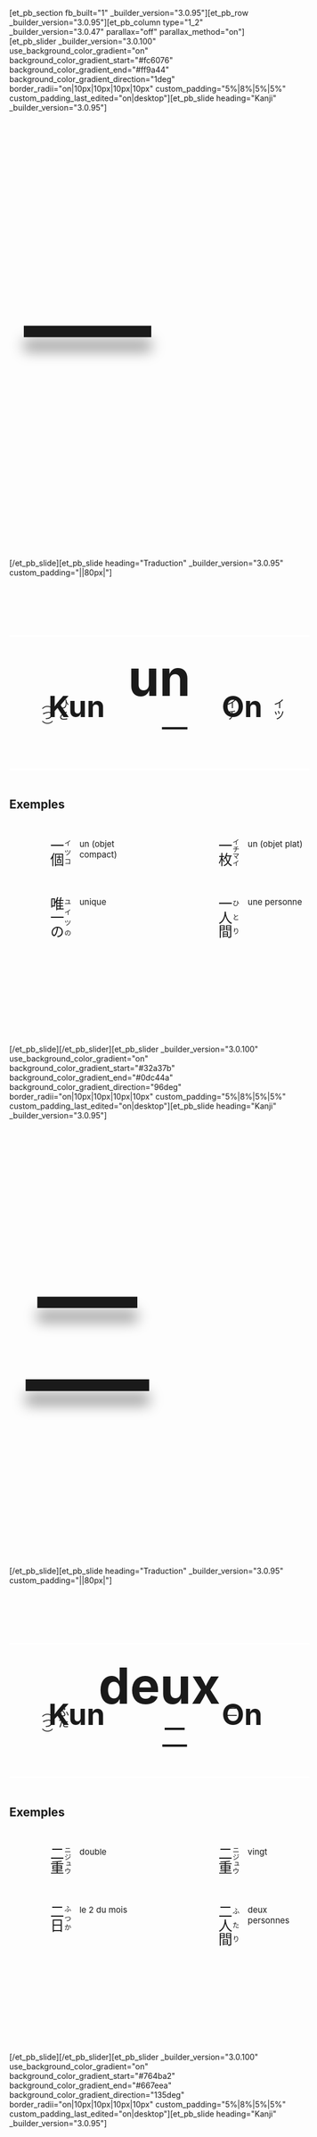[et_pb_section fb_built="1" _builder_version="3.0.95"][et_pb_row _builder_version="3.0.95"][et_pb_column type="1_2" _builder_version="3.0.47" parallax="off" parallax_method="on"][et_pb_slider _builder_version="3.0.100" use_background_color_gradient="on" background_color_gradient_start="#fc6076" background_color_gradient_end="#ff9a44" background_color_gradient_direction="1deg" border_radii="on|10px|10px|10px|10px" custom_padding="5%|8%|5%|5%" custom_padding_last_edited="on|desktop"][et_pb_slide heading="Kanji" _builder_version="3.0.95"]<p style="font-size: 250px; text-shadow: 0em 0.1em 0.1em rgba(0,0,0,0.4); padding-left: 3%; line-height: 300px">一</p>[/et_pb_slide][et_pb_slide heading="Traduction" _builder_version="3.0.95" custom_padding="||80px|"]<div class="container" style="display: grid; grid-template-columns: 22% 23% 5% 23% 22%; grid-template-rows: 10% 3px 50px 15% 3px 10% 10%; grid-column-gap: 3%; grid-row-gap: 20px;"><div class="item traduction" style="grid-column: 1 / span 5; grid-row: 1 / span 1; text-align: center; font-size: 45px;"><h1>un</h1></div><div class="item divider" style="grid-column: 1 /  span 5; grid-row: 2 / span 1; background-color: #fff;"></div><div class="item kun" style="grid-column: 1 / span 2; grid-row: 3 / span 1; text-align: center; font-size: 35px;"><h2>Kun</h2></div><div class="item on" style="grid-column: 4 / span 2; grid-row: 3 / span 1; text-align: center; font-size: 35px;"><h2>On</h2></div><div class="item kun_def_1" style="grid-column: 1 / span 1; grid-row: 4 / span 1; font-size: 20px; writing-mode: vertical-rl;"><p>ひと（つ）</p></div><div class="item kun_def_2" style="grid-column: 2 / span 1; grid-row: 4 / span 1; font-size: 20px; writing-mode: vertical-rl; margin-left: auto; margin-right: auto;"><p></p></div><div class="item kanji" style="grid-column: 3 / span 1; grid-row: 4 / span 1; font-size: 50px; writing-mode: vertical-rl; margin-left: auto; margin-right: auto;"><p>一</p></div><div class="item on_def_1" style="grid-column: 4 / span 1; grid-row: 4 / span 1; font-size: 20px; writing-mode: vertical-rl;"><p>イチ</p></div><div class="item on_def_2" style="grid-column: 5 / span 1; grid-row: 4 / span 1; font-size: 20px; writing-mode: vertical-rl; margin-left: auto; margin-right: auto;"><p>イツ</p></div><div class="item divider" style="grid-column: 1 / span 5; grid-row: 5 / span 1; background-color: #fff;"></div><div class="item exemples" style="grid-column: 1 / span 5; grid-row: 6 / span 1;"><h2>Exemples</h2></div><div class="item exemple_1_jp" style="grid-column: 1 / span 1; grid-row: 7 / span 1; font-size: 25px; writing-mode: vertical-rl;"><ruby>一個<rt>イツコ</rt></ruby></div><div class="item exemple_1_fr" style="grid-column: 2 / span 1; grid-row: 7 / span 1; font-size: 15px;">un (objet compact)</div><div class="item exemple_2_jp" style="grid-column: 4 / span 1; grid-row: 7 / span 1; font-size: 25px; writing-mode: vertical-rl;"><ruby>一枚<rt>イチマイ</rt></ruby></div><div class="item exemple_2_fr" style="grid-column: 5 / span 1; grid-row: 7 / span 1; font-size: 15px;">un (objet plat)</div><div class="item exemple_3_jp" style="grid-column: 1 / span 1; grid-row: 8 / span 1; font-size: 25px; writing-mode: vertical-rl;"><ruby>唯一の<rt>ユイツの</rt></ruby></div><div class="item exemple_3_fr" style="grid-column: 2 / span 1; grid-row: 8 / span 1; font-size: 15px;">unique</div><div class="item exemple_4_jp" style="grid-column: 4 / span 1; grid-row: 8 / span 1; font-size: 25px; writing-mode: vertical-rl;"><ruby>一人間<rt>ひとり</rt></ruby></div><div class="item exemple_4_fr" style="grid-column: 5 / span 1; grid-row: 8 / end; font-size: 15px;">une personne</div></div>[/et_pb_slide][/et_pb_slider][et_pb_slider _builder_version="3.0.100" use_background_color_gradient="on" background_color_gradient_start="#32a37b" background_color_gradient_end="#0dc44a" background_color_gradient_direction="96deg" border_radii="on|10px|10px|10px|10px" custom_padding="5%|8%|5%|5%" custom_padding_last_edited="on|desktop"][et_pb_slide heading="Kanji" _builder_version="3.0.95"]<p style="font-size: 250px; text-shadow: 0em 0.1em 0.1em rgba(0,0,0,0.4); padding-left: 3%; line-height: 300px">二</p>[/et_pb_slide][et_pb_slide heading="Traduction" _builder_version="3.0.95" custom_padding="||80px|"]<div class="container" style="display: grid; grid-template-columns: 22% 23% 5% 23% 22%; grid-template-rows: 10% 3px 50px 15% 3px 10% 10%; grid-column-gap: 3%; grid-row-gap: 20px;"><div class="item traduction" style="grid-column: 1 / span 5; grid-row: 1 / span 1; text-align: center; font-size: 45px;"><h1>deux</h1></div><div class="item divider" style="grid-column: 1 /  span 5; grid-row: 2 / span 1; background-color: #fff;"></div><div class="item kun" style="grid-column: 1 / span 2; grid-row: 3 / span 1; text-align: center; font-size: 35px;"><h2>Kun</h2></div><div class="item on" style="grid-column: 4 / span 2; grid-row: 3 / span 1; text-align: center; font-size: 35px;"><h2>On</h2></div><div class="item kun_def_1" style="grid-column: 1 / span 1; grid-row: 4 / span 1; font-size: 20px; writing-mode: vertical-rl;"><p>ふた（つ）</p></div><div class="item kun_def_2" style="grid-column: 2 / span 1; grid-row: 4 / span 1; font-size: 20px; writing-mode: vertical-rl; margin-left: auto; margin-right: auto;"><p></p></div><div class="item kanji" style="grid-column: 3 / span 1; grid-row: 4 / span 1; font-size: 50px; writing-mode: vertical-rl; margin-left: auto; margin-right: auto;"><p>二</p></div><div class="item on_def_1" style="grid-column: 4 / span 1; grid-row: 4 / span 1; font-size: 20px; writing-mode: vertical-rl;"><p>二</p></div><div class="item on_def_2" style="grid-column: 5 / span 1; grid-row: 4 / span 1; font-size: 20px; writing-mode: vertical-rl; margin-left: auto; margin-right: auto;"><p></p></div><div class="item divider" style="grid-column: 1 / span 5; grid-row: 5 / span 1; background-color: #fff;"></div><div class="item exemples" style="grid-column: 1 / span 5; grid-row: 6 / span 1;"><h2>Exemples</h2></div><div class="item exemple_1_jp" style="grid-column: 1 / span 1; grid-row: 7 / span 1; font-size: 25px; writing-mode: vertical-rl;"><ruby>二重<rt>ニジュウ</rt></ruby></div><div class="item exemple_1_fr" style="grid-column: 2 / span 1; grid-row: 7 / span 1; font-size: 15px;">double</div><div class="item exemple_2_jp" style="grid-column: 4 / span 1; grid-row: 7 / span 1; font-size: 25px; writing-mode: vertical-rl;"><ruby>二重<rt>ニジュウ</rt></ruby></div><div class="item exemple_2_fr" style="grid-column: 5 / span 1; grid-row: 7 / span 1; font-size: 15px;">vingt</div><div class="item exemple_3_jp" style="grid-column: 1 / span 1; grid-row: 8 / span 1; font-size: 25px; writing-mode: vertical-rl;"><ruby>二日<rt>ふつか</rt></ruby></div><div class="item exemple_3_fr" style="grid-column: 2 / span 1; grid-row: 8 / span 1; font-size: 15px;">le 2 du mois</div><div class="item exemple_4_jp" style="grid-column: 4 / span 1; grid-row: 8 / span 1; font-size: 25px; writing-mode: vertical-rl;"><ruby>二人間<rt>ふたり</rt></ruby></div><div class="item exemple_4_fr" style="grid-column: 5 / span 1; grid-row: 8 / end; font-size: 15px;">deux personnes</div></div>[/et_pb_slide][/et_pb_slider][et_pb_slider _builder_version="3.0.100" use_background_color_gradient="on" background_color_gradient_start="#764ba2" background_color_gradient_end="#667eea" background_color_gradient_direction="135deg" border_radii="on|10px|10px|10px|10px" custom_padding="5%|8%|5%|5%" custom_padding_last_edited="on|desktop"][et_pb_slide heading="Kanji" _builder_version="3.0.95"]<p style="font-size: 250px; text-shadow: 0em 0.1em 0.1em rgba(0,0,0,0.4); padding-left: 3%; line-height: 300px">三</p>[/et_pb_slide][et_pb_slide heading="Traduction" _builder_version="3.0.95" custom_padding="||80px|"]<div class="container" style="display: grid; grid-template-columns: 22% 23% 5% 23% 22%; grid-template-rows: 10% 3px 50px 15% 3px 10% 10%; grid-column-gap: 3%; grid-row-gap: 20px;"><div class="item traduction" style="grid-column: 1 / span 5; grid-row: 1 / span 1; text-align: center; font-size: 45px;"><h1>trois</h1></div><div class="item divider" style="grid-column: 1 /  span 5; grid-row: 2 / span 1; background-color: #fff;"></div><div class="item kun" style="grid-column: 1 / span 2; grid-row: 3 / span 1; text-align: center; font-size: 35px;"><h2>Kun</h2></div><div class="item on" style="grid-column: 4 / span 2; grid-row: 3 / span 1; text-align: center; font-size: 35px;"><h2>On</h2></div><div class="item kun_def_1" style="grid-column: 1 / span 1; grid-row: 4 / span 1; font-size: 20px; writing-mode: vertical-rl;"><p>み（つ）</p></div><div class="item kun_def_2" style="grid-column: 2 / span 1; grid-row: 4 / span 1; font-size: 20px; writing-mode: vertical-rl; margin-left: auto; margin-right: auto;"><p>みつ（つ）</p></div><div class="item kanji" style="grid-column: 3 / span 1; grid-row: 4 / span 1; font-size: 50px; writing-mode: vertical-rl; margin-left: auto; margin-right: auto;"><p>三</p></div><div class="item on_def_1" style="grid-column: 4 / span 1; grid-row: 4 / span 1; font-size: 20px; writing-mode: vertical-rl;"><p>さん</p></div><div class="item on_def_2" style="grid-column: 5 / span 1; grid-row: 4 / span 1; font-size: 20px; writing-mode: vertical-rl; margin-left: auto; margin-right: auto;"><p></p></div><div class="item divider" style="grid-column: 1 / span 5; grid-row: 5 / span 1; background-color: #fff;"></div><div class="item exemples" style="grid-column: 1 / span 5; grid-row: 6 / span 1;"><h2>Exemples</h2></div><div class="item exemple_1_jp" style="grid-column: 1 / span 1; grid-row: 7 / span 1; font-size: 25px; writing-mode: vertical-rl;"><ruby>三人<rt>サンニン</rt></ruby></div><div class="item exemple_1_fr" style="grid-column: 2 / span 1; grid-row: 7 / span 1; font-size: 15px;">trois personnes</div><div class="item exemple_2_jp" style="grid-column: 4 / span 1; grid-row: 7 / span 1; font-size: 25px; writing-mode: vertical-rl;"><ruby>三日<rt>みっか</rt></ruby></div><div class="item exemple_2_fr" style="grid-column: 5 / span 1; grid-row: 7 / span 1; font-size: 15px;">le 3 du mois</div><div class="item exemple_3_jp" style="grid-column: 1 / span 1; grid-row: 8 / span 1; font-size: 25px; writing-mode: vertical-rl;"><ruby>三つ子<rt>みつご</rt></ruby></div><div class="item exemple_3_fr" style="grid-column: 2 / span 1; grid-row: 8 / span 1; font-size: 15px;">triplés</div><div class="item exemple_4_jp" style="grid-column: 4 / span 1; grid-row: 8 / span 1; font-size: 25px; writing-mode: vertical-rl;"><ruby>三月間<rt>みつき</rt></ruby></div><div class="item exemple_4_fr" style="grid-column: 5 / span 1; grid-row: 8 / end; font-size: 15px;">durée de 3 mois</div></div>[/et_pb_slide][/et_pb_slider][et_pb_slider _builder_version="3.0.100" use_background_color_gradient="on" background_color_gradient_start="#005bea" background_color_gradient_end="#00c6fb" background_color_gradient_direction="0deg" border_radii="on|10px|10px|10px|10px" custom_padding="5%|8%|5%|5%" custom_padding_last_edited="on|desktop"][et_pb_slide heading="Kanji" _builder_version="3.0.95"]<p style="font-size: 250px; text-shadow: 0em 0.1em 0.1em rgba(0,0,0,0.4); padding-left: 3%; line-height: 300px">四</p>[/et_pb_slide][et_pb_slide heading="Traduction" _builder_version="3.0.95" custom_padding="||80px|"]<div class="container" style="display: grid; grid-template-columns: 22% 23% 5% 23% 22%; grid-template-rows: 10% 3px 50px 15% 3px 10% 10%; grid-column-gap: 3%; grid-row-gap: 20px;"><div class="item traduction" style="grid-column: 1 / span 5; grid-row: 1 / span 1; text-align: center; font-size: 45px;"><h1>quatre</h1></div><div class="item divider" style="grid-column: 1 /  span 5; grid-row: 2 / span 1; background-color: #fff;"></div><div class="item kun" style="grid-column: 1 / span 2; grid-row: 3 / span 1; text-align: center; font-size: 35px;"><h2>Kun</h2></div><div class="item on" style="grid-column: 4 / span 2; grid-row: 3 / span 1; text-align: center; font-size: 35px;"><h2>On</h2></div><div class="item kun_def_1" style="grid-column: 1 / span 1; grid-row: 4 / span 1; font-size: 20px; writing-mode: vertical-rl;"><p>よん</p></div><div class="item kun_def_2" style="grid-column: 2 / span 1; grid-row: 4 / span 1; font-size: 20px; writing-mode: vertical-rl; margin-left: auto; margin-right: auto;"><p>よつ（つ）</p></div><div class="item kanji" style="grid-column: 3 / span 1; grid-row: 4 / span 1; font-size: 50px; writing-mode: vertical-rl; margin-left: auto; margin-right: auto;"><p>四</p></div><div class="item on_def_1" style="grid-column: 4 / span 1; grid-row: 4 / span 1; font-size: 20px; writing-mode: vertical-rl;"><p></p></div><div class="item on_def_2" style="grid-column: 5 / span 1; grid-row: 4 / span 1; font-size: 20px; writing-mode: vertical-rl; margin-left: auto; margin-right: auto;"><p></p></div><div class="item divider" style="grid-column: 1 / span 5; grid-row: 5 / span 1; background-color: #fff;"></div><div class="item exemples" style="grid-column: 1 / span 5; grid-row: 6 / span 1;"><h2>Exemples</h2></div><div class="item exemple_1_jp" style="grid-column: 1 / span 1; grid-row: 7 / span 1; font-size: 25px; writing-mode: vertical-rl;"><ruby><rt></rt></ruby></div><div class="item exemple_1_fr" style="grid-column: 2 / span 1; grid-row: 7 / span 1; font-size: 15px;"></div><div class="item exemple_2_jp" style="grid-column: 4 / span 1; grid-row: 7 / span 1; font-size: 25px; writing-mode: vertical-rl;"><ruby><rt></rt></ruby></div><div class="item exemple_2_fr" style="grid-column: 5 / span 1; grid-row: 7 / span 1; font-size: 15px;"></div><div class="item exemple_3_jp" style="grid-column: 1 / span 1; grid-row: 8 / span 1; font-size: 25px; writing-mode: vertical-rl;"><ruby><rt></rt></ruby></div><div class="item exemple_3_fr" style="grid-column: 2 / span 1; grid-row: 8 / span 1; font-size: 15px;"></div><div class="item exemple_4_jp" style="grid-column: 4 / span 1; grid-row: 8 / span 1; font-size: 25px; writing-mode: vertical-rl;"><ruby>間<rt></rt></ruby></div><div class="item exemple_4_fr" style="grid-column: 5 / span 1; grid-row: 8 / end; font-size: 15px;"></div></div>[/et_pb_slide][/et_pb_slider][et_pb_slider _builder_version="3.0.100" use_background_color_gradient="on" background_color_gradient_start="#13547a" background_color_gradient_end="#80d0c7" background_color_gradient_direction="15deg" border_radii="on|10px|10px|10px|10px" custom_padding="5%|8%|5%|5%" custom_padding_last_edited="on|desktop"][et_pb_slide heading="Kanji" _builder_version="3.0.95"]<p style="font-size: 250px; text-shadow: 0em 0.1em 0.1em rgba(0,0,0,0.4); padding-left: 3%; line-height: 300px">五</p>[/et_pb_slide][et_pb_slide heading="Traduction" _builder_version="3.0.95" custom_padding="||80px|"]<div class="container" style="display: grid; grid-template-columns: 22% 23% 5% 23% 22%; grid-template-rows: 10% 3px 50px 15% 3px 10% 10%; grid-column-gap: 3%; grid-row-gap: 20px;"><div class="item traduction" style="grid-column: 1 / span 5; grid-row: 1 / span 1; text-align: center; font-size: 45px;"><h1>cinq</h1></div><div class="item divider" style="grid-column: 1 /  span 5; grid-row: 2 / span 1; background-color: #fff;"></div><div class="item kun" style="grid-column: 1 / span 2; grid-row: 3 / span 1; text-align: center; font-size: 35px;"><h2>Kun</h2></div><div class="item on" style="grid-column: 4 / span 2; grid-row: 3 / span 1; text-align: center; font-size: 35px;"><h2>On</h2></div><div class="item kun_def_1" style="grid-column: 1 / span 1; grid-row: 4 / span 1; font-size: 20px; writing-mode: vertical-rl;"><p></p></div><div class="item kun_def_2" style="grid-column: 2 / span 1; grid-row: 4 / span 1; font-size: 20px; writing-mode: vertical-rl; margin-left: auto; margin-right: auto;"><p></p></div><div class="item kanji" style="grid-column: 3 / span 1; grid-row: 4 / span 1; font-size: 50px; writing-mode: vertical-rl; margin-left: auto; margin-right: auto;"><p>五</p></div><div class="item on_def_1" style="grid-column: 4 / span 1; grid-row: 4 / span 1; font-size: 20px; writing-mode: vertical-rl;"><p></p></div><div class="item on_def_2" style="grid-column: 5 / span 1; grid-row: 4 / span 1; font-size: 20px; writing-mode: vertical-rl; margin-left: auto; margin-right: auto;"><p></p></div><div class="item divider" style="grid-column: 1 / span 5; grid-row: 5 / span 1; background-color: #fff;"></div><div class="item exemples" style="grid-column: 1 / span 5; grid-row: 6 / span 1;"><h2>Exemples</h2></div><div class="item exemple_1_jp" style="grid-column: 1 / span 1; grid-row: 7 / span 1; font-size: 25px; writing-mode: vertical-rl;"><ruby><rt></rt></ruby></div><div class="item exemple_1_fr" style="grid-column: 2 / span 1; grid-row: 7 / span 1; font-size: 15px;"></div><div class="item exemple_2_jp" style="grid-column: 4 / span 1; grid-row: 7 / span 1; font-size: 25px; writing-mode: vertical-rl;"><ruby><rt></rt></ruby></div><div class="item exemple_2_fr" style="grid-column: 5 / span 1; grid-row: 7 / span 1; font-size: 15px;"></div><div class="item exemple_3_jp" style="grid-column: 1 / span 1; grid-row: 8 / span 1; font-size: 25px; writing-mode: vertical-rl;"><ruby><rt></rt></ruby></div><div class="item exemple_3_fr" style="grid-column: 2 / span 1; grid-row: 8 / span 1; font-size: 15px;"></div><div class="item exemple_4_jp" style="grid-column: 4 / span 1; grid-row: 8 / span 1; font-size: 25px; writing-mode: vertical-rl;"><ruby>間<rt></rt></ruby></div><div class="item exemple_4_fr" style="grid-column: 5 / span 1; grid-row: 8 / end; font-size: 15px;"></div></div>[/et_pb_slide][/et_pb_slider][et_pb_slider _builder_version="3.0.100" use_background_color_gradient="on" background_color_gradient_start="#fc6076" background_color_gradient_end="#ff9a44" background_color_gradient_direction="1deg" border_radii="on|10px|10px|10px|10px" custom_padding="5%|8%|5%|5%" custom_padding_last_edited="on|desktop"][et_pb_slide heading="Kanji" _builder_version="3.0.95"]<p style="font-size: 250px; text-shadow: 0em 0.1em 0.1em rgba(0,0,0,0.4); padding-left: 3%; line-height: 300px">六</p>[/et_pb_slide][et_pb_slide heading="Traduction" _builder_version="3.0.95" custom_padding="||80px|"]<div class="container" style="display: grid; grid-template-columns: 22% 23% 5% 23% 22%; grid-template-rows: 10% 3px 50px 15% 3px 10% 10%; grid-column-gap: 3%; grid-row-gap: 20px;"><div class="item traduction" style="grid-column: 1 / span 5; grid-row: 1 / span 1; text-align: center; font-size: 45px;"><h1>six</h1></div><div class="item divider" style="grid-column: 1 /  span 5; grid-row: 2 / span 1; background-color: #fff;"></div><div class="item kun" style="grid-column: 1 / span 2; grid-row: 3 / span 1; text-align: center; font-size: 35px;"><h2>Kun</h2></div><div class="item on" style="grid-column: 4 / span 2; grid-row: 3 / span 1; text-align: center; font-size: 35px;"><h2>On</h2></div><div class="item kun_def_1" style="grid-column: 1 / span 1; grid-row: 4 / span 1; font-size: 20px; writing-mode: vertical-rl;"><p></p></div><div class="item kun_def_2" style="grid-column: 2 / span 1; grid-row: 4 / span 1; font-size: 20px; writing-mode: vertical-rl; margin-left: auto; margin-right: auto;"><p></p></div><div class="item kanji" style="grid-column: 3 / span 1; grid-row: 4 / span 1; font-size: 50px; writing-mode: vertical-rl; margin-left: auto; margin-right: auto;"><p>六</p></div><div class="item on_def_1" style="grid-column: 4 / span 1; grid-row: 4 / span 1; font-size: 20px; writing-mode: vertical-rl;"><p></p></div><div class="item on_def_2" style="grid-column: 5 / span 1; grid-row: 4 / span 1; font-size: 20px; writing-mode: vertical-rl; margin-left: auto; margin-right: auto;"><p></p></div><div class="item divider" style="grid-column: 1 / span 5; grid-row: 5 / span 1; background-color: #fff;"></div><div class="item exemples" style="grid-column: 1 / span 5; grid-row: 6 / span 1;"><h2>Exemples</h2></div><div class="item exemple_1_jp" style="grid-column: 1 / span 1; grid-row: 7 / span 1; font-size: 25px; writing-mode: vertical-rl;"><ruby><rt></rt></ruby></div><div class="item exemple_1_fr" style="grid-column: 2 / span 1; grid-row: 7 / span 1; font-size: 15px;"></div><div class="item exemple_2_jp" style="grid-column: 4 / span 1; grid-row: 7 / span 1; font-size: 25px; writing-mode: vertical-rl;"><ruby><rt></rt></ruby></div><div class="item exemple_2_fr" style="grid-column: 5 / span 1; grid-row: 7 / span 1; font-size: 15px;"></div><div class="item exemple_3_jp" style="grid-column: 1 / span 1; grid-row: 8 / span 1; font-size: 25px; writing-mode: vertical-rl;"><ruby><rt></rt></ruby></div><div class="item exemple_3_fr" style="grid-column: 2 / span 1; grid-row: 8 / span 1; font-size: 15px;"></div><div class="item exemple_4_jp" style="grid-column: 4 / span 1; grid-row: 8 / span 1; font-size: 25px; writing-mode: vertical-rl;"><ruby>間<rt></rt></ruby></div><div class="item exemple_4_fr" style="grid-column: 5 / span 1; grid-row: 8 / end; font-size: 15px;"></div></div>[/et_pb_slide][/et_pb_slider][et_pb_slider _builder_version="3.0.100" use_background_color_gradient="on" background_color_gradient_start="#32a37b" background_color_gradient_end="#0dc44a" background_color_gradient_direction="96deg" border_radii="on|10px|10px|10px|10px" custom_padding="5%|8%|5%|5%" custom_padding_last_edited="on|desktop"][et_pb_slide heading="Kanji" _builder_version="3.0.95"]<p style="font-size: 250px; text-shadow: 0em 0.1em 0.1em rgba(0,0,0,0.4); padding-left: 3%; line-height: 300px">七</p>[/et_pb_slide][et_pb_slide heading="Traduction" _builder_version="3.0.95" custom_padding="||80px|"]<div class="container" style="display: grid; grid-template-columns: 22% 23% 5% 23% 22%; grid-template-rows: 10% 3px 50px 15% 3px 10% 10%; grid-column-gap: 3%; grid-row-gap: 20px;"><div class="item traduction" style="grid-column: 1 / span 5; grid-row: 1 / span 1; text-align: center; font-size: 45px;"><h1>sept</h1></div><div class="item divider" style="grid-column: 1 /  span 5; grid-row: 2 / span 1; background-color: #fff;"></div><div class="item kun" style="grid-column: 1 / span 2; grid-row: 3 / span 1; text-align: center; font-size: 35px;"><h2>Kun</h2></div><div class="item on" style="grid-column: 4 / span 2; grid-row: 3 / span 1; text-align: center; font-size: 35px;"><h2>On</h2></div><div class="item kun_def_1" style="grid-column: 1 / span 1; grid-row: 4 / span 1; font-size: 20px; writing-mode: vertical-rl;"><p></p></div><div class="item kun_def_2" style="grid-column: 2 / span 1; grid-row: 4 / span 1; font-size: 20px; writing-mode: vertical-rl; margin-left: auto; margin-right: auto;"><p></p></div><div class="item kanji" style="grid-column: 3 / span 1; grid-row: 4 / span 1; font-size: 50px; writing-mode: vertical-rl; margin-left: auto; margin-right: auto;"><p>七</p></div><div class="item on_def_1" style="grid-column: 4 / span 1; grid-row: 4 / span 1; font-size: 20px; writing-mode: vertical-rl;"><p></p></div><div class="item on_def_2" style="grid-column: 5 / span 1; grid-row: 4 / span 1; font-size: 20px; writing-mode: vertical-rl; margin-left: auto; margin-right: auto;"><p></p></div><div class="item divider" style="grid-column: 1 / span 5; grid-row: 5 / span 1; background-color: #fff;"></div><div class="item exemples" style="grid-column: 1 / span 5; grid-row: 6 / span 1;"><h2>Exemples</h2></div><div class="item exemple_1_jp" style="grid-column: 1 / span 1; grid-row: 7 / span 1; font-size: 25px; writing-mode: vertical-rl;"><ruby><rt></rt></ruby></div><div class="item exemple_1_fr" style="grid-column: 2 / span 1; grid-row: 7 / span 1; font-size: 15px;"></div><div class="item exemple_2_jp" style="grid-column: 4 / span 1; grid-row: 7 / span 1; font-size: 25px; writing-mode: vertical-rl;"><ruby><rt></rt></ruby></div><div class="item exemple_2_fr" style="grid-column: 5 / span 1; grid-row: 7 / span 1; font-size: 15px;"></div><div class="item exemple_3_jp" style="grid-column: 1 / span 1; grid-row: 8 / span 1; font-size: 25px; writing-mode: vertical-rl;"><ruby><rt></rt></ruby></div><div class="item exemple_3_fr" style="grid-column: 2 / span 1; grid-row: 8 / span 1; font-size: 15px;"></div><div class="item exemple_4_jp" style="grid-column: 4 / span 1; grid-row: 8 / span 1; font-size: 25px; writing-mode: vertical-rl;"><ruby>間<rt></rt></ruby></div><div class="item exemple_4_fr" style="grid-column: 5 / span 1; grid-row: 8 / end; font-size: 15px;"></div></div>[/et_pb_slide][/et_pb_slider][et_pb_slider _builder_version="3.0.100" use_background_color_gradient="on" background_color_gradient_start="#764ba2" background_color_gradient_end="#667eea" background_color_gradient_direction="135deg" border_radii="on|10px|10px|10px|10px" custom_padding="5%|8%|5%|5%" custom_padding_last_edited="on|desktop"][et_pb_slide heading="Kanji" _builder_version="3.0.95"]<p style="font-size: 250px; text-shadow: 0em 0.1em 0.1em rgba(0,0,0,0.4); padding-left: 3%; line-height: 300px">八</p>[/et_pb_slide][et_pb_slide heading="Traduction" _builder_version="3.0.95" custom_padding="||80px|"]<div class="container" style="display: grid; grid-template-columns: 22% 23% 5% 23% 22%; grid-template-rows: 10% 3px 50px 15% 3px 10% 10%; grid-column-gap: 3%; grid-row-gap: 20px;"><div class="item traduction" style="grid-column: 1 / span 5; grid-row: 1 / span 1; text-align: center; font-size: 45px;"><h1>huit</h1></div><div class="item divider" style="grid-column: 1 /  span 5; grid-row: 2 / span 1; background-color: #fff;"></div><div class="item kun" style="grid-column: 1 / span 2; grid-row: 3 / span 1; text-align: center; font-size: 35px;"><h2>Kun</h2></div><div class="item on" style="grid-column: 4 / span 2; grid-row: 3 / span 1; text-align: center; font-size: 35px;"><h2>On</h2></div><div class="item kun_def_1" style="grid-column: 1 / span 1; grid-row: 4 / span 1; font-size: 20px; writing-mode: vertical-rl;"><p></p></div><div class="item kun_def_2" style="grid-column: 2 / span 1; grid-row: 4 / span 1; font-size: 20px; writing-mode: vertical-rl; margin-left: auto; margin-right: auto;"><p></p></div><div class="item kanji" style="grid-column: 3 / span 1; grid-row: 4 / span 1; font-size: 50px; writing-mode: vertical-rl; margin-left: auto; margin-right: auto;"><p>八</p></div><div class="item on_def_1" style="grid-column: 4 / span 1; grid-row: 4 / span 1; font-size: 20px; writing-mode: vertical-rl;"><p></p></div><div class="item on_def_2" style="grid-column: 5 / span 1; grid-row: 4 / span 1; font-size: 20px; writing-mode: vertical-rl; margin-left: auto; margin-right: auto;"><p></p></div><div class="item divider" style="grid-column: 1 / span 5; grid-row: 5 / span 1; background-color: #fff;"></div><div class="item exemples" style="grid-column: 1 / span 5; grid-row: 6 / span 1;"><h2>Exemples</h2></div><div class="item exemple_1_jp" style="grid-column: 1 / span 1; grid-row: 7 / span 1; font-size: 25px; writing-mode: vertical-rl;"><ruby><rt></rt></ruby></div><div class="item exemple_1_fr" style="grid-column: 2 / span 1; grid-row: 7 / span 1; font-size: 15px;"></div><div class="item exemple_2_jp" style="grid-column: 4 / span 1; grid-row: 7 / span 1; font-size: 25px; writing-mode: vertical-rl;"><ruby><rt></rt></ruby></div><div class="item exemple_2_fr" style="grid-column: 5 / span 1; grid-row: 7 / span 1; font-size: 15px;"></div><div class="item exemple_3_jp" style="grid-column: 1 / span 1; grid-row: 8 / span 1; font-size: 25px; writing-mode: vertical-rl;"><ruby><rt></rt></ruby></div><div class="item exemple_3_fr" style="grid-column: 2 / span 1; grid-row: 8 / span 1; font-size: 15px;"></div><div class="item exemple_4_jp" style="grid-column: 4 / span 1; grid-row: 8 / span 1; font-size: 25px; writing-mode: vertical-rl;"><ruby>間<rt></rt></ruby></div><div class="item exemple_4_fr" style="grid-column: 5 / span 1; grid-row: 8 / end; font-size: 15px;"></div></div>[/et_pb_slide][/et_pb_slider][et_pb_slider _builder_version="3.0.100" use_background_color_gradient="on" background_color_gradient_start="#005bea" background_color_gradient_end="#00c6fb" background_color_gradient_direction="0deg" border_radii="on|10px|10px|10px|10px" custom_padding="5%|8%|5%|5%" custom_padding_last_edited="on|desktop"][et_pb_slide heading="Kanji" _builder_version="3.0.95"]<p style="font-size: 250px; text-shadow: 0em 0.1em 0.1em rgba(0,0,0,0.4); padding-left: 3%; line-height: 300px">九</p>[/et_pb_slide][et_pb_slide heading="Traduction" _builder_version="3.0.95" custom_padding="||80px|"]<div class="container" style="display: grid; grid-template-columns: 22% 23% 5% 23% 22%; grid-template-rows: 10% 3px 50px 15% 3px 10% 10%; grid-column-gap: 3%; grid-row-gap: 20px;"><div class="item traduction" style="grid-column: 1 / span 5; grid-row: 1 / span 1; text-align: center; font-size: 45px;"><h1>neuf</h1></div><div class="item divider" style="grid-column: 1 /  span 5; grid-row: 2 / span 1; background-color: #fff;"></div><div class="item kun" style="grid-column: 1 / span 2; grid-row: 3 / span 1; text-align: center; font-size: 35px;"><h2>Kun</h2></div><div class="item on" style="grid-column: 4 / span 2; grid-row: 3 / span 1; text-align: center; font-size: 35px;"><h2>On</h2></div><div class="item kun_def_1" style="grid-column: 1 / span 1; grid-row: 4 / span 1; font-size: 20px; writing-mode: vertical-rl;"><p></p></div><div class="item kun_def_2" style="grid-column: 2 / span 1; grid-row: 4 / span 1; font-size: 20px; writing-mode: vertical-rl; margin-left: auto; margin-right: auto;"><p></p></div><div class="item kanji" style="grid-column: 3 / span 1; grid-row: 4 / span 1; font-size: 50px; writing-mode: vertical-rl; margin-left: auto; margin-right: auto;"><p>九</p></div><div class="item on_def_1" style="grid-column: 4 / span 1; grid-row: 4 / span 1; font-size: 20px; writing-mode: vertical-rl;"><p></p></div><div class="item on_def_2" style="grid-column: 5 / span 1; grid-row: 4 / span 1; font-size: 20px; writing-mode: vertical-rl; margin-left: auto; margin-right: auto;"><p></p></div><div class="item divider" style="grid-column: 1 / span 5; grid-row: 5 / span 1; background-color: #fff;"></div><div class="item exemples" style="grid-column: 1 / span 5; grid-row: 6 / span 1;"><h2>Exemples</h2></div><div class="item exemple_1_jp" style="grid-column: 1 / span 1; grid-row: 7 / span 1; font-size: 25px; writing-mode: vertical-rl;"><ruby><rt></rt></ruby></div><div class="item exemple_1_fr" style="grid-column: 2 / span 1; grid-row: 7 / span 1; font-size: 15px;"></div><div class="item exemple_2_jp" style="grid-column: 4 / span 1; grid-row: 7 / span 1; font-size: 25px; writing-mode: vertical-rl;"><ruby><rt></rt></ruby></div><div class="item exemple_2_fr" style="grid-column: 5 / span 1; grid-row: 7 / span 1; font-size: 15px;"></div><div class="item exemple_3_jp" style="grid-column: 1 / span 1; grid-row: 8 / span 1; font-size: 25px; writing-mode: vertical-rl;"><ruby><rt></rt></ruby></div><div class="item exemple_3_fr" style="grid-column: 2 / span 1; grid-row: 8 / span 1; font-size: 15px;"></div><div class="item exemple_4_jp" style="grid-column: 4 / span 1; grid-row: 8 / span 1; font-size: 25px; writing-mode: vertical-rl;"><ruby>間<rt></rt></ruby></div><div class="item exemple_4_fr" style="grid-column: 5 / span 1; grid-row: 8 / end; font-size: 15px;"></div></div>[/et_pb_slide][/et_pb_slider][et_pb_slider _builder_version="3.0.100" use_background_color_gradient="on" background_color_gradient_start="#13547a" background_color_gradient_end="#80d0c7" background_color_gradient_direction="15deg" border_radii="on|10px|10px|10px|10px" custom_padding="5%|8%|5%|5%" custom_padding_last_edited="on|desktop"][et_pb_slide heading="Kanji" _builder_version="3.0.95"]<p style="font-size: 250px; text-shadow: 0em 0.1em 0.1em rgba(0,0,0,0.4); padding-left: 3%; line-height: 300px">十</p>[/et_pb_slide][et_pb_slide heading="Traduction" _builder_version="3.0.95" custom_padding="||80px|"]<div class="container" style="display: grid; grid-template-columns: 22% 23% 5% 23% 22%; grid-template-rows: 10% 3px 50px 15% 3px 10% 10%; grid-column-gap: 3%; grid-row-gap: 20px;"><div class="item traduction" style="grid-column: 1 / span 5; grid-row: 1 / span 1; text-align: center; font-size: 45px;"><h1>dix</h1></div><div class="item divider" style="grid-column: 1 /  span 5; grid-row: 2 / span 1; background-color: #fff;"></div><div class="item kun" style="grid-column: 1 / span 2; grid-row: 3 / span 1; text-align: center; font-size: 35px;"><h2>Kun</h2></div><div class="item on" style="grid-column: 4 / span 2; grid-row: 3 / span 1; text-align: center; font-size: 35px;"><h2>On</h2></div><div class="item kun_def_1" style="grid-column: 1 / span 1; grid-row: 4 / span 1; font-size: 20px; writing-mode: vertical-rl;"><p></p></div><div class="item kun_def_2" style="grid-column: 2 / span 1; grid-row: 4 / span 1; font-size: 20px; writing-mode: vertical-rl; margin-left: auto; margin-right: auto;"><p></p></div><div class="item kanji" style="grid-column: 3 / span 1; grid-row: 4 / span 1; font-size: 50px; writing-mode: vertical-rl; margin-left: auto; margin-right: auto;"><p>十</p></div><div class="item on_def_1" style="grid-column: 4 / span 1; grid-row: 4 / span 1; font-size: 20px; writing-mode: vertical-rl;"><p></p></div><div class="item on_def_2" style="grid-column: 5 / span 1; grid-row: 4 / span 1; font-size: 20px; writing-mode: vertical-rl; margin-left: auto; margin-right: auto;"><p></p></div><div class="item divider" style="grid-column: 1 / span 5; grid-row: 5 / span 1; background-color: #fff;"></div><div class="item exemples" style="grid-column: 1 / span 5; grid-row: 6 / span 1;"><h2>Exemples</h2></div><div class="item exemple_1_jp" style="grid-column: 1 / span 1; grid-row: 7 / span 1; font-size: 25px; writing-mode: vertical-rl;"><ruby><rt></rt></ruby></div><div class="item exemple_1_fr" style="grid-column: 2 / span 1; grid-row: 7 / span 1; font-size: 15px;"></div><div class="item exemple_2_jp" style="grid-column: 4 / span 1; grid-row: 7 / span 1; font-size: 25px; writing-mode: vertical-rl;"><ruby><rt></rt></ruby></div><div class="item exemple_2_fr" style="grid-column: 5 / span 1; grid-row: 7 / span 1; font-size: 15px;"></div><div class="item exemple_3_jp" style="grid-column: 1 / span 1; grid-row: 8 / span 1; font-size: 25px; writing-mode: vertical-rl;"><ruby><rt></rt></ruby></div><div class="item exemple_3_fr" style="grid-column: 2 / span 1; grid-row: 8 / span 1; font-size: 15px;"></div><div class="item exemple_4_jp" style="grid-column: 4 / span 1; grid-row: 8 / span 1; font-size: 25px; writing-mode: vertical-rl;"><ruby>間<rt></rt></ruby></div><div class="item exemple_4_fr" style="grid-column: 5 / span 1; grid-row: 8 / end; font-size: 15px;"></div></div>[/et_pb_slide][/et_pb_slider][et_pb_slider _builder_version="3.0.100" use_background_color_gradient="on" background_color_gradient_start="#fc6076" background_color_gradient_end="#ff9a44" background_color_gradient_direction="1deg" border_radii="on|10px|10px|10px|10px" custom_padding="5%|8%|5%|5%" custom_padding_last_edited="on|desktop"][et_pb_slide heading="Kanji" _builder_version="3.0.95"]<p style="font-size: 250px; text-shadow: 0em 0.1em 0.1em rgba(0,0,0,0.4); padding-left: 3%; line-height: 300px">百</p>[/et_pb_slide][et_pb_slide heading="Traduction" _builder_version="3.0.95" custom_padding="||80px|"]<div class="container" style="display: grid; grid-template-columns: 22% 23% 5% 23% 22%; grid-template-rows: 10% 3px 50px 15% 3px 10% 10%; grid-column-gap: 3%; grid-row-gap: 20px;"><div class="item traduction" style="grid-column: 1 / span 5; grid-row: 1 / span 1; text-align: center; font-size: 45px;"><h1>cent</h1></div><div class="item divider" style="grid-column: 1 /  span 5; grid-row: 2 / span 1; background-color: #fff;"></div><div class="item kun" style="grid-column: 1 / span 2; grid-row: 3 / span 1; text-align: center; font-size: 35px;"><h2>Kun</h2></div><div class="item on" style="grid-column: 4 / span 2; grid-row: 3 / span 1; text-align: center; font-size: 35px;"><h2>On</h2></div><div class="item kun_def_1" style="grid-column: 1 / span 1; grid-row: 4 / span 1; font-size: 20px; writing-mode: vertical-rl;"><p></p></div><div class="item kun_def_2" style="grid-column: 2 / span 1; grid-row: 4 / span 1; font-size: 20px; writing-mode: vertical-rl; margin-left: auto; margin-right: auto;"><p></p></div><div class="item kanji" style="grid-column: 3 / span 1; grid-row: 4 / span 1; font-size: 50px; writing-mode: vertical-rl; margin-left: auto; margin-right: auto;"><p>百</p></div><div class="item on_def_1" style="grid-column: 4 / span 1; grid-row: 4 / span 1; font-size: 20px; writing-mode: vertical-rl;"><p></p></div><div class="item on_def_2" style="grid-column: 5 / span 1; grid-row: 4 / span 1; font-size: 20px; writing-mode: vertical-rl; margin-left: auto; margin-right: auto;"><p></p></div><div class="item divider" style="grid-column: 1 / span 5; grid-row: 5 / span 1; background-color: #fff;"></div><div class="item exemples" style="grid-column: 1 / span 5; grid-row: 6 / span 1;"><h2>Exemples</h2></div><div class="item exemple_1_jp" style="grid-column: 1 / span 1; grid-row: 7 / span 1; font-size: 25px; writing-mode: vertical-rl;"><ruby><rt></rt></ruby></div><div class="item exemple_1_fr" style="grid-column: 2 / span 1; grid-row: 7 / span 1; font-size: 15px;"></div><div class="item exemple_2_jp" style="grid-column: 4 / span 1; grid-row: 7 / span 1; font-size: 25px; writing-mode: vertical-rl;"><ruby><rt></rt></ruby></div><div class="item exemple_2_fr" style="grid-column: 5 / span 1; grid-row: 7 / span 1; font-size: 15px;"></div><div class="item exemple_3_jp" style="grid-column: 1 / span 1; grid-row: 8 / span 1; font-size: 25px; writing-mode: vertical-rl;"><ruby><rt></rt></ruby></div><div class="item exemple_3_fr" style="grid-column: 2 / span 1; grid-row: 8 / span 1; font-size: 15px;"></div><div class="item exemple_4_jp" style="grid-column: 4 / span 1; grid-row: 8 / span 1; font-size: 25px; writing-mode: vertical-rl;"><ruby>間<rt></rt></ruby></div><div class="item exemple_4_fr" style="grid-column: 5 / span 1; grid-row: 8 / end; font-size: 15px;"></div></div>[/et_pb_slide][/et_pb_slider][et_pb_slider _builder_version="3.0.100" use_background_color_gradient="on" background_color_gradient_start="#32a37b" background_color_gradient_end="#0dc44a" background_color_gradient_direction="96deg" border_radii="on|10px|10px|10px|10px" custom_padding="5%|8%|5%|5%" custom_padding_last_edited="on|desktop"][et_pb_slide heading="Kanji" _builder_version="3.0.95"]<p style="font-size: 250px; text-shadow: 0em 0.1em 0.1em rgba(0,0,0,0.4); padding-left: 3%; line-height: 300px">千</p>[/et_pb_slide][et_pb_slide heading="Traduction" _builder_version="3.0.95" custom_padding="||80px|"]<div class="container" style="display: grid; grid-template-columns: 22% 23% 5% 23% 22%; grid-template-rows: 10% 3px 50px 15% 3px 10% 10%; grid-column-gap: 3%; grid-row-gap: 20px;"><div class="item traduction" style="grid-column: 1 / span 5; grid-row: 1 / span 1; text-align: center; font-size: 45px;"><h1>mille</h1></div><div class="item divider" style="grid-column: 1 /  span 5; grid-row: 2 / span 1; background-color: #fff;"></div><div class="item kun" style="grid-column: 1 / span 2; grid-row: 3 / span 1; text-align: center; font-size: 35px;"><h2>Kun</h2></div><div class="item on" style="grid-column: 4 / span 2; grid-row: 3 / span 1; text-align: center; font-size: 35px;"><h2>On</h2></div><div class="item kun_def_1" style="grid-column: 1 / span 1; grid-row: 4 / span 1; font-size: 20px; writing-mode: vertical-rl;"><p></p></div><div class="item kun_def_2" style="grid-column: 2 / span 1; grid-row: 4 / span 1; font-size: 20px; writing-mode: vertical-rl; margin-left: auto; margin-right: auto;"><p></p></div><div class="item kanji" style="grid-column: 3 / span 1; grid-row: 4 / span 1; font-size: 50px; writing-mode: vertical-rl; margin-left: auto; margin-right: auto;"><p>千</p></div><div class="item on_def_1" style="grid-column: 4 / span 1; grid-row: 4 / span 1; font-size: 20px; writing-mode: vertical-rl;"><p></p></div><div class="item on_def_2" style="grid-column: 5 / span 1; grid-row: 4 / span 1; font-size: 20px; writing-mode: vertical-rl; margin-left: auto; margin-right: auto;"><p></p></div><div class="item divider" style="grid-column: 1 / span 5; grid-row: 5 / span 1; background-color: #fff;"></div><div class="item exemples" style="grid-column: 1 / span 5; grid-row: 6 / span 1;"><h2>Exemples</h2></div><div class="item exemple_1_jp" style="grid-column: 1 / span 1; grid-row: 7 / span 1; font-size: 25px; writing-mode: vertical-rl;"><ruby><rt></rt></ruby></div><div class="item exemple_1_fr" style="grid-column: 2 / span 1; grid-row: 7 / span 1; font-size: 15px;"></div><div class="item exemple_2_jp" style="grid-column: 4 / span 1; grid-row: 7 / span 1; font-size: 25px; writing-mode: vertical-rl;"><ruby><rt></rt></ruby></div><div class="item exemple_2_fr" style="grid-column: 5 / span 1; grid-row: 7 / span 1; font-size: 15px;"></div><div class="item exemple_3_jp" style="grid-column: 1 / span 1; grid-row: 8 / span 1; font-size: 25px; writing-mode: vertical-rl;"><ruby><rt></rt></ruby></div><div class="item exemple_3_fr" style="grid-column: 2 / span 1; grid-row: 8 / span 1; font-size: 15px;"></div><div class="item exemple_4_jp" style="grid-column: 4 / span 1; grid-row: 8 / span 1; font-size: 25px; writing-mode: vertical-rl;"><ruby>間<rt></rt></ruby></div><div class="item exemple_4_fr" style="grid-column: 5 / span 1; grid-row: 8 / end; font-size: 15px;"></div></div>[/et_pb_slide][/et_pb_slider][et_pb_slider _builder_version="3.0.100" use_background_color_gradient="on" background_color_gradient_start="#764ba2" background_color_gradient_end="#667eea" background_color_gradient_direction="135deg" border_radii="on|10px|10px|10px|10px" custom_padding="5%|8%|5%|5%" custom_padding_last_edited="on|desktop"][et_pb_slide heading="Kanji" _builder_version="3.0.95"]<p style="font-size: 250px; text-shadow: 0em 0.1em 0.1em rgba(0,0,0,0.4); padding-left: 3%; line-height: 300px"></p>[/et_pb_slide][et_pb_slide heading="Traduction" _builder_version="3.0.95" custom_padding="||80px|"]<div class="container" style="display: grid; grid-template-columns: 22% 23% 5% 23% 22%; grid-template-rows: 10% 3px 50px 15% 3px 10% 10%; grid-column-gap: 3%; grid-row-gap: 20px;"><div class="item traduction" style="grid-column: 1 / span 5; grid-row: 1 / span 1; text-align: center; font-size: 45px;"><h1></h1></div><div class="item divider" style="grid-column: 1 /  span 5; grid-row: 2 / span 1; background-color: #fff;"></div><div class="item kun" style="grid-column: 1 / span 2; grid-row: 3 / span 1; text-align: center; font-size: 35px;"><h2>Kun</h2></div><div class="item on" style="grid-column: 4 / span 2; grid-row: 3 / span 1; text-align: center; font-size: 35px;"><h2>On</h2></div><div class="item kun_def_1" style="grid-column: 1 / span 1; grid-row: 4 / span 1; font-size: 20px; writing-mode: vertical-rl;"><p></p></div><div class="item kun_def_2" style="grid-column: 2 / span 1; grid-row: 4 / span 1; font-size: 20px; writing-mode: vertical-rl; margin-left: auto; margin-right: auto;"><p></p></div><div class="item kanji" style="grid-column: 3 / span 1; grid-row: 4 / span 1; font-size: 50px; writing-mode: vertical-rl; margin-left: auto; margin-right: auto;"><p></p></div><div class="item on_def_1" style="grid-column: 4 / span 1; grid-row: 4 / span 1; font-size: 20px; writing-mode: vertical-rl;"><p></p></div><div class="item on_def_2" style="grid-column: 5 / span 1; grid-row: 4 / span 1; font-size: 20px; writing-mode: vertical-rl; margin-left: auto; margin-right: auto;"><p></p></div><div class="item divider" style="grid-column: 1 / span 5; grid-row: 5 / span 1; background-color: #fff;"></div><div class="item exemples" style="grid-column: 1 / span 5; grid-row: 6 / span 1;"><h2>Exemples</h2></div><div class="item exemple_1_jp" style="grid-column: 1 / span 1; grid-row: 7 / span 1; font-size: 25px; writing-mode: vertical-rl;"><ruby><rt></rt></ruby></div><div class="item exemple_1_fr" style="grid-column: 2 / span 1; grid-row: 7 / span 1; font-size: 15px;"></div><div class="item exemple_2_jp" style="grid-column: 4 / span 1; grid-row: 7 / span 1; font-size: 25px; writing-mode: vertical-rl;"><ruby><rt></rt></ruby></div><div class="item exemple_2_fr" style="grid-column: 5 / span 1; grid-row: 7 / span 1; font-size: 15px;"></div><div class="item exemple_3_jp" style="grid-column: 1 / span 1; grid-row: 8 / span 1; font-size: 25px; writing-mode: vertical-rl;"><ruby><rt></rt></ruby></div><div class="item exemple_3_fr" style="grid-column: 2 / span 1; grid-row: 8 / span 1; font-size: 15px;"></div><div class="item exemple_4_jp" style="grid-column: 4 / span 1; grid-row: 8 / span 1; font-size: 25px; writing-mode: vertical-rl;"><ruby>間<rt></rt></ruby></div><div class="item exemple_4_fr" style="grid-column: 5 / span 1; grid-row: 8 / end; font-size: 15px;"></div></div>[/et_pb_slide][/et_pb_slider][et_pb_slider _builder_version="3.0.100" use_background_color_gradient="on" background_color_gradient_start="#005bea" background_color_gradient_end="#00c6fb" background_color_gradient_direction="0deg" border_radii="on|10px|10px|10px|10px" custom_padding="5%|8%|5%|5%" custom_padding_last_edited="on|desktop"][et_pb_slide heading="Kanji" _builder_version="3.0.95"]<p style="font-size: 250px; text-shadow: 0em 0.1em 0.1em rgba(0,0,0,0.4); padding-left: 3%; line-height: 300px"></p>[/et_pb_slide][et_pb_slide heading="Traduction" _builder_version="3.0.95" custom_padding="||80px|"]<div class="container" style="display: grid; grid-template-columns: 22% 23% 5% 23% 22%; grid-template-rows: 10% 3px 50px 15% 3px 10% 10%; grid-column-gap: 3%; grid-row-gap: 20px;"><div class="item traduction" style="grid-column: 1 / span 5; grid-row: 1 / span 1; text-align: center; font-size: 45px;"><h1></h1></div><div class="item divider" style="grid-column: 1 /  span 5; grid-row: 2 / span 1; background-color: #fff;"></div><div class="item kun" style="grid-column: 1 / span 2; grid-row: 3 / span 1; text-align: center; font-size: 35px;"><h2>Kun</h2></div><div class="item on" style="grid-column: 4 / span 2; grid-row: 3 / span 1; text-align: center; font-size: 35px;"><h2>On</h2></div><div class="item kun_def_1" style="grid-column: 1 / span 1; grid-row: 4 / span 1; font-size: 20px; writing-mode: vertical-rl;"><p></p></div><div class="item kun_def_2" style="grid-column: 2 / span 1; grid-row: 4 / span 1; font-size: 20px; writing-mode: vertical-rl; margin-left: auto; margin-right: auto;"><p></p></div><div class="item kanji" style="grid-column: 3 / span 1; grid-row: 4 / span 1; font-size: 50px; writing-mode: vertical-rl; margin-left: auto; margin-right: auto;"><p></p></div><div class="item on_def_1" style="grid-column: 4 / span 1; grid-row: 4 / span 1; font-size: 20px; writing-mode: vertical-rl;"><p></p></div><div class="item on_def_2" style="grid-column: 5 / span 1; grid-row: 4 / span 1; font-size: 20px; writing-mode: vertical-rl; margin-left: auto; margin-right: auto;"><p></p></div><div class="item divider" style="grid-column: 1 / span 5; grid-row: 5 / span 1; background-color: #fff;"></div><div class="item exemples" style="grid-column: 1 / span 5; grid-row: 6 / span 1;"><h2>Exemples</h2></div><div class="item exemple_1_jp" style="grid-column: 1 / span 1; grid-row: 7 / span 1; font-size: 25px; writing-mode: vertical-rl;"><ruby><rt></rt></ruby></div><div class="item exemple_1_fr" style="grid-column: 2 / span 1; grid-row: 7 / span 1; font-size: 15px;"></div><div class="item exemple_2_jp" style="grid-column: 4 / span 1; grid-row: 7 / span 1; font-size: 25px; writing-mode: vertical-rl;"><ruby><rt></rt></ruby></div><div class="item exemple_2_fr" style="grid-column: 5 / span 1; grid-row: 7 / span 1; font-size: 15px;"></div><div class="item exemple_3_jp" style="grid-column: 1 / span 1; grid-row: 8 / span 1; font-size: 25px; writing-mode: vertical-rl;"><ruby><rt></rt></ruby></div><div class="item exemple_3_fr" style="grid-column: 2 / span 1; grid-row: 8 / span 1; font-size: 15px;"></div><div class="item exemple_4_jp" style="grid-column: 4 / span 1; grid-row: 8 / span 1; font-size: 25px; writing-mode: vertical-rl;"><ruby>間<rt></rt></ruby></div><div class="item exemple_4_fr" style="grid-column: 5 / span 1; grid-row: 8 / end; font-size: 15px;"></div></div>[/et_pb_slide][/et_pb_slider][et_pb_slider _builder_version="3.0.100" use_background_color_gradient="on" background_color_gradient_start="#13547a" background_color_gradient_end="#80d0c7" background_color_gradient_direction="15deg" border_radii="on|10px|10px|10px|10px" custom_padding="5%|8%|5%|5%" custom_padding_last_edited="on|desktop"][et_pb_slide heading="Kanji" _builder_version="3.0.95"]<p style="font-size: 250px; text-shadow: 0em 0.1em 0.1em rgba(0,0,0,0.4); padding-left: 3%; line-height: 300px"></p>[/et_pb_slide][et_pb_slide heading="Traduction" _builder_version="3.0.95" custom_padding="||80px|"]<div class="container" style="display: grid; grid-template-columns: 22% 23% 5% 23% 22%; grid-template-rows: 10% 3px 50px 15% 3px 10% 10%; grid-column-gap: 3%; grid-row-gap: 20px;"><div class="item traduction" style="grid-column: 1 / span 5; grid-row: 1 / span 1; text-align: center; font-size: 45px;"><h1></h1></div><div class="item divider" style="grid-column: 1 /  span 5; grid-row: 2 / span 1; background-color: #fff;"></div><div class="item kun" style="grid-column: 1 / span 2; grid-row: 3 / span 1; text-align: center; font-size: 35px;"><h2>Kun</h2></div><div class="item on" style="grid-column: 4 / span 2; grid-row: 3 / span 1; text-align: center; font-size: 35px;"><h2>On</h2></div><div class="item kun_def_1" style="grid-column: 1 / span 1; grid-row: 4 / span 1; font-size: 20px; writing-mode: vertical-rl;"><p></p></div><div class="item kun_def_2" style="grid-column: 2 / span 1; grid-row: 4 / span 1; font-size: 20px; writing-mode: vertical-rl; margin-left: auto; margin-right: auto;"><p></p></div><div class="item kanji" style="grid-column: 3 / span 1; grid-row: 4 / span 1; font-size: 50px; writing-mode: vertical-rl; margin-left: auto; margin-right: auto;"><p></p></div><div class="item on_def_1" style="grid-column: 4 / span 1; grid-row: 4 / span 1; font-size: 20px; writing-mode: vertical-rl;"><p></p></div><div class="item on_def_2" style="grid-column: 5 / span 1; grid-row: 4 / span 1; font-size: 20px; writing-mode: vertical-rl; margin-left: auto; margin-right: auto;"><p></p></div><div class="item divider" style="grid-column: 1 / span 5; grid-row: 5 / span 1; background-color: #fff;"></div><div class="item exemples" style="grid-column: 1 / span 5; grid-row: 6 / span 1;"><h2>Exemples</h2></div><div class="item exemple_1_jp" style="grid-column: 1 / span 1; grid-row: 7 / span 1; font-size: 25px; writing-mode: vertical-rl;"><ruby><rt></rt></ruby></div><div class="item exemple_1_fr" style="grid-column: 2 / span 1; grid-row: 7 / span 1; font-size: 15px;"></div><div class="item exemple_2_jp" style="grid-column: 4 / span 1; grid-row: 7 / span 1; font-size: 25px; writing-mode: vertical-rl;"><ruby><rt></rt></ruby></div><div class="item exemple_2_fr" style="grid-column: 5 / span 1; grid-row: 7 / span 1; font-size: 15px;"></div><div class="item exemple_3_jp" style="grid-column: 1 / span 1; grid-row: 8 / span 1; font-size: 25px; writing-mode: vertical-rl;"><ruby><rt></rt></ruby></div><div class="item exemple_3_fr" style="grid-column: 2 / span 1; grid-row: 8 / span 1; font-size: 15px;"></div><div class="item exemple_4_jp" style="grid-column: 4 / span 1; grid-row: 8 / span 1; font-size: 25px; writing-mode: vertical-rl;"><ruby>間<rt></rt></ruby></div><div class="item exemple_4_fr" style="grid-column: 5 / span 1; grid-row: 8 / end; font-size: 15px;"></div></div>[/et_pb_slide][/et_pb_slider][et_pb_slider _builder_version="3.0.100" use_background_color_gradient="on" background_color_gradient_start="#fc6076" background_color_gradient_end="#ff9a44" background_color_gradient_direction="1deg" border_radii="on|10px|10px|10px|10px" custom_padding="5%|8%|5%|5%" custom_padding_last_edited="on|desktop"][et_pb_slide heading="Kanji" _builder_version="3.0.95"]<p style="font-size: 250px; text-shadow: 0em 0.1em 0.1em rgba(0,0,0,0.4); padding-left: 3%; line-height: 300px"></p>[/et_pb_slide][et_pb_slide heading="Traduction" _builder_version="3.0.95" custom_padding="||80px|"]<div class="container" style="display: grid; grid-template-columns: 22% 23% 5% 23% 22%; grid-template-rows: 10% 3px 50px 15% 3px 10% 10%; grid-column-gap: 3%; grid-row-gap: 20px;"><div class="item traduction" style="grid-column: 1 / span 5; grid-row: 1 / span 1; text-align: center; font-size: 45px;"><h1></h1></div><div class="item divider" style="grid-column: 1 /  span 5; grid-row: 2 / span 1; background-color: #fff;"></div><div class="item kun" style="grid-column: 1 / span 2; grid-row: 3 / span 1; text-align: center; font-size: 35px;"><h2>Kun</h2></div><div class="item on" style="grid-column: 4 / span 2; grid-row: 3 / span 1; text-align: center; font-size: 35px;"><h2>On</h2></div><div class="item kun_def_1" style="grid-column: 1 / span 1; grid-row: 4 / span 1; font-size: 20px; writing-mode: vertical-rl;"><p></p></div><div class="item kun_def_2" style="grid-column: 2 / span 1; grid-row: 4 / span 1; font-size: 20px; writing-mode: vertical-rl; margin-left: auto; margin-right: auto;"><p></p></div><div class="item kanji" style="grid-column: 3 / span 1; grid-row: 4 / span 1; font-size: 50px; writing-mode: vertical-rl; margin-left: auto; margin-right: auto;"><p></p></div><div class="item on_def_1" style="grid-column: 4 / span 1; grid-row: 4 / span 1; font-size: 20px; writing-mode: vertical-rl;"><p></p></div><div class="item on_def_2" style="grid-column: 5 / span 1; grid-row: 4 / span 1; font-size: 20px; writing-mode: vertical-rl; margin-left: auto; margin-right: auto;"><p></p></div><div class="item divider" style="grid-column: 1 / span 5; grid-row: 5 / span 1; background-color: #fff;"></div><div class="item exemples" style="grid-column: 1 / span 5; grid-row: 6 / span 1;"><h2>Exemples</h2></div><div class="item exemple_1_jp" style="grid-column: 1 / span 1; grid-row: 7 / span 1; font-size: 25px; writing-mode: vertical-rl;"><ruby><rt></rt></ruby></div><div class="item exemple_1_fr" style="grid-column: 2 / span 1; grid-row: 7 / span 1; font-size: 15px;"></div><div class="item exemple_2_jp" style="grid-column: 4 / span 1; grid-row: 7 / span 1; font-size: 25px; writing-mode: vertical-rl;"><ruby><rt></rt></ruby></div><div class="item exemple_2_fr" style="grid-column: 5 / span 1; grid-row: 7 / span 1; font-size: 15px;"></div><div class="item exemple_3_jp" style="grid-column: 1 / span 1; grid-row: 8 / span 1; font-size: 25px; writing-mode: vertical-rl;"><ruby><rt></rt></ruby></div><div class="item exemple_3_fr" style="grid-column: 2 / span 1; grid-row: 8 / span 1; font-size: 15px;"></div><div class="item exemple_4_jp" style="grid-column: 4 / span 1; grid-row: 8 / span 1; font-size: 25px; writing-mode: vertical-rl;"><ruby>間<rt></rt></ruby></div><div class="item exemple_4_fr" style="grid-column: 5 / span 1; grid-row: 8 / end; font-size: 15px;"></div></div>[/et_pb_slide][/et_pb_slider][et_pb_slider _builder_version="3.0.100" use_background_color_gradient="on" background_color_gradient_start="#32a37b" background_color_gradient_end="#0dc44a" background_color_gradient_direction="96deg" border_radii="on|10px|10px|10px|10px" custom_padding="5%|8%|5%|5%" custom_padding_last_edited="on|desktop"][et_pb_slide heading="Kanji" _builder_version="3.0.95"]<p style="font-size: 250px; text-shadow: 0em 0.1em 0.1em rgba(0,0,0,0.4); padding-left: 3%; line-height: 300px"></p>[/et_pb_slide][et_pb_slide heading="Traduction" _builder_version="3.0.95" custom_padding="||80px|"]<div class="container" style="display: grid; grid-template-columns: 22% 23% 5% 23% 22%; grid-template-rows: 10% 3px 50px 15% 3px 10% 10%; grid-column-gap: 3%; grid-row-gap: 20px;"><div class="item traduction" style="grid-column: 1 / span 5; grid-row: 1 / span 1; text-align: center; font-size: 45px;"><h1></h1></div><div class="item divider" style="grid-column: 1 /  span 5; grid-row: 2 / span 1; background-color: #fff;"></div><div class="item kun" style="grid-column: 1 / span 2; grid-row: 3 / span 1; text-align: center; font-size: 35px;"><h2>Kun</h2></div><div class="item on" style="grid-column: 4 / span 2; grid-row: 3 / span 1; text-align: center; font-size: 35px;"><h2>On</h2></div><div class="item kun_def_1" style="grid-column: 1 / span 1; grid-row: 4 / span 1; font-size: 20px; writing-mode: vertical-rl;"><p></p></div><div class="item kun_def_2" style="grid-column: 2 / span 1; grid-row: 4 / span 1; font-size: 20px; writing-mode: vertical-rl; margin-left: auto; margin-right: auto;"><p></p></div><div class="item kanji" style="grid-column: 3 / span 1; grid-row: 4 / span 1; font-size: 50px; writing-mode: vertical-rl; margin-left: auto; margin-right: auto;"><p></p></div><div class="item on_def_1" style="grid-column: 4 / span 1; grid-row: 4 / span 1; font-size: 20px; writing-mode: vertical-rl;"><p></p></div><div class="item on_def_2" style="grid-column: 5 / span 1; grid-row: 4 / span 1; font-size: 20px; writing-mode: vertical-rl; margin-left: auto; margin-right: auto;"><p></p></div><div class="item divider" style="grid-column: 1 / span 5; grid-row: 5 / span 1; background-color: #fff;"></div><div class="item exemples" style="grid-column: 1 / span 5; grid-row: 6 / span 1;"><h2>Exemples</h2></div><div class="item exemple_1_jp" style="grid-column: 1 / span 1; grid-row: 7 / span 1; font-size: 25px; writing-mode: vertical-rl;"><ruby><rt></rt></ruby></div><div class="item exemple_1_fr" style="grid-column: 2 / span 1; grid-row: 7 / span 1; font-size: 15px;"></div><div class="item exemple_2_jp" style="grid-column: 4 / span 1; grid-row: 7 / span 1; font-size: 25px; writing-mode: vertical-rl;"><ruby><rt></rt></ruby></div><div class="item exemple_2_fr" style="grid-column: 5 / span 1; grid-row: 7 / span 1; font-size: 15px;"></div><div class="item exemple_3_jp" style="grid-column: 1 / span 1; grid-row: 8 / span 1; font-size: 25px; writing-mode: vertical-rl;"><ruby><rt></rt></ruby></div><div class="item exemple_3_fr" style="grid-column: 2 / span 1; grid-row: 8 / span 1; font-size: 15px;"></div><div class="item exemple_4_jp" style="grid-column: 4 / span 1; grid-row: 8 / span 1; font-size: 25px; writing-mode: vertical-rl;"><ruby>間<rt></rt></ruby></div><div class="item exemple_4_fr" style="grid-column: 5 / span 1; grid-row: 8 / end; font-size: 15px;"></div></div>[/et_pb_slide][/et_pb_slider][et_pb_slider _builder_version="3.0.100" use_background_color_gradient="on" background_color_gradient_start="#764ba2" background_color_gradient_end="#667eea" background_color_gradient_direction="135deg" border_radii="on|10px|10px|10px|10px" custom_padding="5%|8%|5%|5%" custom_padding_last_edited="on|desktop"][et_pb_slide heading="Kanji" _builder_version="3.0.95"]<p style="font-size: 250px; text-shadow: 0em 0.1em 0.1em rgba(0,0,0,0.4); padding-left: 3%; line-height: 300px"></p>[/et_pb_slide][et_pb_slide heading="Traduction" _builder_version="3.0.95" custom_padding="||80px|"]<div class="container" style="display: grid; grid-template-columns: 22% 23% 5% 23% 22%; grid-template-rows: 10% 3px 50px 15% 3px 10% 10%; grid-column-gap: 3%; grid-row-gap: 20px;"><div class="item traduction" style="grid-column: 1 / span 5; grid-row: 1 / span 1; text-align: center; font-size: 45px;"><h1></h1></div><div class="item divider" style="grid-column: 1 /  span 5; grid-row: 2 / span 1; background-color: #fff;"></div><div class="item kun" style="grid-column: 1 / span 2; grid-row: 3 / span 1; text-align: center; font-size: 35px;"><h2>Kun</h2></div><div class="item on" style="grid-column: 4 / span 2; grid-row: 3 / span 1; text-align: center; font-size: 35px;"><h2>On</h2></div><div class="item kun_def_1" style="grid-column: 1 / span 1; grid-row: 4 / span 1; font-size: 20px; writing-mode: vertical-rl;"><p></p></div><div class="item kun_def_2" style="grid-column: 2 / span 1; grid-row: 4 / span 1; font-size: 20px; writing-mode: vertical-rl; margin-left: auto; margin-right: auto;"><p></p></div><div class="item kanji" style="grid-column: 3 / span 1; grid-row: 4 / span 1; font-size: 50px; writing-mode: vertical-rl; margin-left: auto; margin-right: auto;"><p></p></div><div class="item on_def_1" style="grid-column: 4 / span 1; grid-row: 4 / span 1; font-size: 20px; writing-mode: vertical-rl;"><p></p></div><div class="item on_def_2" style="grid-column: 5 / span 1; grid-row: 4 / span 1; font-size: 20px; writing-mode: vertical-rl; margin-left: auto; margin-right: auto;"><p></p></div><div class="item divider" style="grid-column: 1 / span 5; grid-row: 5 / span 1; background-color: #fff;"></div><div class="item exemples" style="grid-column: 1 / span 5; grid-row: 6 / span 1;"><h2>Exemples</h2></div><div class="item exemple_1_jp" style="grid-column: 1 / span 1; grid-row: 7 / span 1; font-size: 25px; writing-mode: vertical-rl;"><ruby><rt></rt></ruby></div><div class="item exemple_1_fr" style="grid-column: 2 / span 1; grid-row: 7 / span 1; font-size: 15px;"></div><div class="item exemple_2_jp" style="grid-column: 4 / span 1; grid-row: 7 / span 1; font-size: 25px; writing-mode: vertical-rl;"><ruby><rt></rt></ruby></div><div class="item exemple_2_fr" style="grid-column: 5 / span 1; grid-row: 7 / span 1; font-size: 15px;"></div><div class="item exemple_3_jp" style="grid-column: 1 / span 1; grid-row: 8 / span 1; font-size: 25px; writing-mode: vertical-rl;"><ruby><rt></rt></ruby></div><div class="item exemple_3_fr" style="grid-column: 2 / span 1; grid-row: 8 / span 1; font-size: 15px;"></div><div class="item exemple_4_jp" style="grid-column: 4 / span 1; grid-row: 8 / span 1; font-size: 25px; writing-mode: vertical-rl;"><ruby>間<rt></rt></ruby></div><div class="item exemple_4_fr" style="grid-column: 5 / span 1; grid-row: 8 / end; font-size: 15px;"></div></div>[/et_pb_slide][/et_pb_slider][/et_pb_column][/et_pb_row][/et_pb_section]
